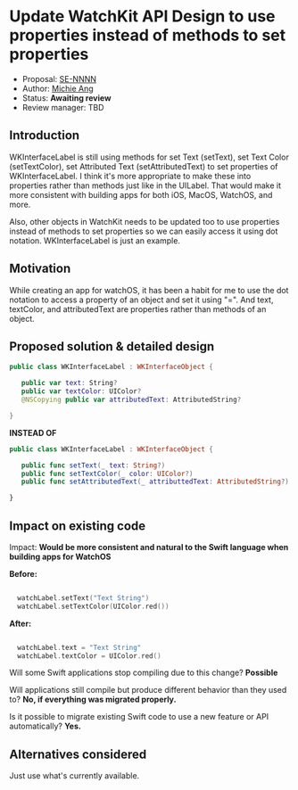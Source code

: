 # Update WatchKit API Design to use properties instead of methods to set properties

* Proposal: [SE-NNNN](https://github.com/apple/swift-evolution/blob/master/proposals/WatchKit-API-Design-Change-to-use-properties-instead-of-methods-to-set-properties.md)
* Author: [Michie Ang](https://github.com/michieriffic)
* Status: **Awaiting review**
* Review manager: TBD

## Introduction

WKInterfaceLabel is still using methods for set Text (setText), set Text Color (setTextColor), set Attributed Text (setAttributedText) to set properties of WKInterfaceLabel. 
I think it's more appropriate to make these into properties rather than methods just like in the UILabel.
That would make it more consistent with building apps for both iOS, MacOS, WatchOS, and more.

Also, other objects in WatchKit needs to be updated too to use properties instead of methods to set properties so we can easily access it using dot notation.
WKInterfaceLabel is just an example.

## Motivation

While creating an app for watchOS, it has been a habit for me to use the dot notation to access a property of an object and set it using "=". 
And text, textColor, and attributedText are properties rather than methods of an object.

## Proposed solution & detailed design

```swift
public class WKInterfaceLabel : WKInterfaceObject {

   public var text: String?
   public var textColor: UIColor?
   @NSCopying public var attributedText: AttributedString?

}
```

**INSTEAD OF**
```swift
public class WKInterfaceLabel : WKInterfaceObject {

   public func setText(_ text: String?)
   public func setTextColor(_ color: UIColor?)
   public func setAttributedText(_ attributtedText: AttributedString?)

}
```

## Impact on existing code

Impact: **Would be more consistent and natural to the Swift language when building apps for WatchOS**

**Before:**
```swift

  watchLabel.setText("Text String")
  watchLabel.setTextColor(UIColor.red())

```

**After:**
```swift

  watchLabel.text = "Text String"
  watchLabel.textColor = UIColor.red()

```

Will some Swift applications stop compiling due to this change? **Possible**

Will applications still compile but produce different behavior than they used to? **No, if everything was migrated properly.**

Is it possible to migrate existing Swift code to use a new feature or API automatically? **Yes.**


## Alternatives considered

Just use what's currently available.
